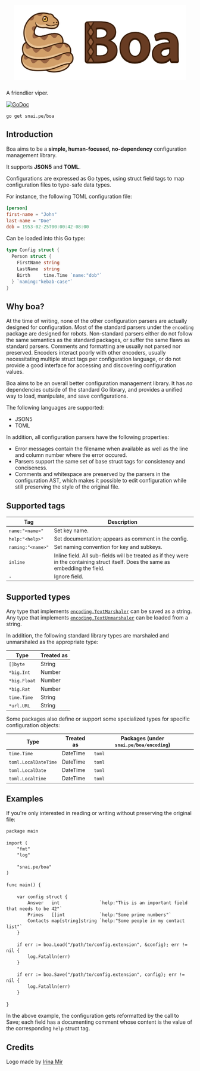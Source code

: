 <h1 align="center"><img src="assets/title.svg" height="200" alt="Boa Logo" /></h1>

A friendlier viper.

[![GoDoc](https://godoc.org/snai.pe/boa?status.svg)](https://godoc.org/snai.pe/boa)  

```
go get snai.pe/boa
```

## Introduction

Boa aims to be a **simple, human-focused, no-dependency** configuration management library.

It supports **JSON5** and **TOML**.

Configurations are expressed as Go types, using struct field tags to map configuration files
to type-safe data types.

For instance, the following TOML configuration file:

```toml
[person]
first-name = "John"
last-name = "Doe"
dob = 1953-02-25T00:00:42-08:00
```

Can be loaded into this Go type:

```go
type Config struct {
  Person struct {
    FirstName string
    LastName  string
    Birth     time.Time `name:"dob"`
  } `naming:"kebab-case"`
}
```

## Why boa?

At the time of writing, none of the other configuration parsers are actually designed
for configuration. Most of the standard parsers under the `encoding` package are
designed for robots. Non-standard parsers either do not follow the same semantics
as the standard packages, or suffer the same flaws as standard parsers. Comments
and formatting are usually not parsed nor preserved. Encoders interact poorly
with other encoders, usually necessitating multiple struct tags per configuration
language, or do not provide a good interface for accessing and discovering
configuration values.

Boa aims to be an overall better configuration management library. It has _no_
dependencies outside of the standard Go library, and provides a unified way to load,
manipulate, and save configurations.

The following languages are supported:

* JSON5
* TOML

In addition, all configuration parsers have the following properties:

* Error messages contain the filename when available as well as the line and column
  number where the error occured.
* Parsers support the same set of base struct tags for consistency and conciseness.
* Comments and whitespace are preserved by the parsers in the configuration AST,
  which makes it possible to edit configuration while still preserving the style
  of the original file.

## Supported tags

<!--
NOTE: The values in the Tag column below contain an invisible word-joiner character
(U+2060) after the first double-quote (") character. This is done to prevent
any unfortunate line breaks in the middle of the escaped value, but might mess up
some editors.

To insert these characters in vim, position the cursor where the character needs
to be inserted, enter insert mode, press Ctrl-V, then u2060.
-->

| Tag               | Description
|-------------------|-------------
| `name:"⁠<name>"`   | Set key name.
| `help:"⁠<help>"`   | Set documentation; appears as comment in the config.
| `naming:"⁠<name>"` | Set naming convention for key and subkeys.
| `inline`          | Inline field. All sub-fields will be treated as if they were in the containing struct itself. Does the same as embedding the field.
| `-`               | Ignore field.

## Supported types

Any type that implements [`encoding.TextMarshaler`][encoding.TextMarshaler] can be saved as a string.
Any type that implements [`encoding.TextUnmarshaler`][encoding.TextUnmarshaler] can be loaded from a string.

In addition, the following standard library types are marshaled and unmarshaled as the appropriate type:

| Type                 | Treated as |
|----------------------|------------|
| `[]byte`             | String     |
| `*big.Int`           | Number     |
| `*big.Float`         | Number     |
| `*big.Rat`           | Number     |
| `time.Time`          | String     |
| `*url.URL`           | String     |

Some packages also define or support some specialized types for specific configuration objects:

| Type                 | Treated as | Packages (under `snai.pe/boa/encoding`)
|----------------------|------------|-----------------------------------------
| `time.Time`          | DateTime   | `toml`
| `toml.LocalDateTime` | DateTime   | `toml`
| `toml.LocalDate`     | DateTime   | `toml`
| `toml.LocalTime`     | DateTime   | `toml`

## Examples

If you're only interested in reading or writing without preserving the original file:

```golang
package main

import (
	"fmt"
	"log"

	"snai.pe/boa"
)

func main() {

	var config struct {
		Answer   int               `help:"This is an important field that needs to be 42"`
		Primes   []int             `help:"Some prime numbers"`
		Contacts map[string]string `help:"Some people in my contact list"`
	}

	if err := boa.Load("/path/to/config.extension", &config); err != nil {
		log.Fatalln(err)
	}

	if err := boa.Save("/path/to/config.extension", config); err != nil {
		log.Fatalln(err)
	}

}
```

In the above example, the configuration gets reformatted by the call to Save; each field
has a documenting comment whose content is the value of the corresponding `help` struct tag.

## Credits

Logo made by [Irina Mir](https://twitter.com/irmirx)

[encoding.TextMarshaler]: https://pkg.go.dev/encoding#TextMarshaler
[encoding.TextUnmarshaler]: https://pkg.go.dev/encoding#TextUnmarshaler
